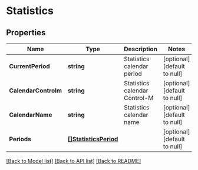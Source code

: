 # Statistics

## Properties
Name | Type | Description | Notes
------------ | ------------- | ------------- | -------------
**CurrentPeriod** | **string** | Statistics calendar period | [optional] [default to null]
**CalendarControlm** | **string** | Statistics calendar Control-M | [optional] [default to null]
**CalendarName** | **string** | Statistics calendar name | [optional] [default to null]
**Periods** | [**[]StatisticsPeriod**](StatisticsPeriod.md) |  | [optional] [default to null]

[[Back to Model list]](../README.md#documentation-for-models) [[Back to API list]](../README.md#documentation-for-api-endpoints) [[Back to README]](../README.md)

